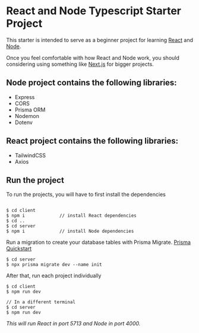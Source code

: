 # React and Node Typescript Starter Project

This starter is intended to serve as a beginner project for learning [React](https://reactjs.org/) and [Node](https://nodejs.org/en/).

Once you feel comfortable with how React and Node work, you should considering using something like [Next.js](https://nextjs.org/) for bigger projects.

## Node project contains the following libraries:

- Express
- CORS
- Prisma ORM
- Nodemon
- Dotenv

## React project contains the following libraries:

- TailwindCSS
- Axios

## Run the project

To run the projects, you will have to first install the dependencies

```

$ cd client
$ npm i             // install React dependencies
$ cd ..
$ cd server
$ npm i             // install Node dependencies
```

Run a migration to create your database tables with Prisma Migrate. [Prisma Quickstart](https://www.prisma.io/docs/getting-started/quickstart)

```
$ cd server
$ npx prisma migrate dev --name init
```

After that, run each project individually

```
$ cd client
$ npm run dev

// In a different terminal
$ cd server
$ npm run dev
```

_This will run React in port 5713 and Node in port 4000._
